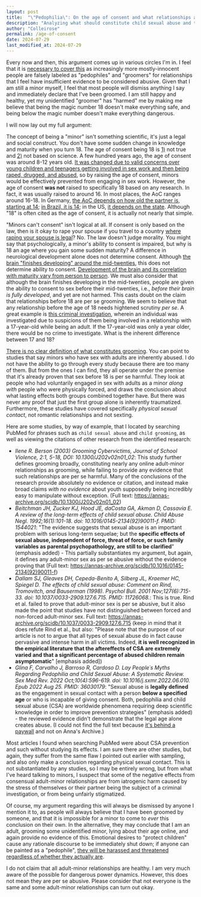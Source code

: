 ```yaml
---
layout: post
title:  "\"Pedophilia\": On the age of consent and what relationships are appropriate"
description: "Analyzing what should constitute child sexual abuse and the logic of the age of consent"
author: "Colleirose"
permalink: /age-of-consent
date: 2024-07-29
last_modified_at: 2024-07-29
---
```


Every now and then, this argument comes up in various circles I'm in. I feel that it is <a href="https://hereticsofia.com/on-the-nature-of-controversy-and-persistence-stand-your-ground" rel="noopener">necessary to cover this</a> as increasingly more mostly-innocent people are falsely labeled as "pedophiles" and "groomers" for relationships that I feel have insufficient evidence to be considered abusive. Given that I am still a minor myself, I feel that most people will dismiss anything I say and immediately declare that I've been groomed. I am still happy and healthy, yet my unidentified "groomer" has "harmed" me by making me believe that being the magic number 18 doesn't make everything safe, and being below the magic number doesn't make everything dangerous.

I will now lay out my full argument:

The concept of being a "minor" isn't something scientific, it's just a legal and social construct. You don't have some sudden change in knowledge and maturity when you turn 18. The age of consent being 18 is <u>1)</u> not true and <u>2)</u> not based on science. A few hundred years ago, the age of consent was around 8-12 years old. <a href="https://annas-archive.org/md5/8c3250ee920b324a8a05d176b3c7ddc7" rel="noopener">It was changed due to valid concerns over young children and teenagers getting involved in sex work and then being raped, drugged, and abused</a>, so by raising the age of consent, minors would be effectively prevented from engaging in sex work. However, the age of consent __was not__ raised to specifically 18 based on any research. In fact, it was usually raised to around 16. In most places, the AoC ranges around 16-18. In Germany, <a href="https://skeptics.stackexchange.com/a/35612" rel="noopener">the AoC depends on how old the partner is, starting at 14</a>; <a href="https://www.ageofconsent.net/world/brazil" rel="noopener">in Brazil, it is 14</a>; in the US, <a href="https://www.ageofconsent.net/states" rel="noopener">it depends on the state</a>. Although "18" is often cited as the age of consent, it is actually not nearly that simple.

"Minors can't consent" isn't logical at all. If consent is only based on the law, then is it okay to rape your spouse if you travel to a country <a href="https://journals.sagepub.com/doi/full/10.1177/26318318221083709" rel="noopener">where raping your spouse is legal</a>? No. The law doesn't judge morality. You might say that psychologically, a minor's ability to consent is impaired, but why is 18 an age where you gain some sudden maturity? A difference in neurological development alone does not determine consent. Although <a href="https://www.nimh.nih.gov/health/publications/the-teen-brain-7-things-to-know" rel="noopener">the brain "finishes developing" around the mid-twenties</a>, this does not determine ability to consent. <a href="https://www.psychologytoday.com/us/basics/neuroscience/how-the-brain-develops" rel="noopener">Development of the brain and its correlation with maturity vary from person to person</a>. We must also consider that although the brain finishes developing in the mid-twenties, people are given the ability to consent to sex before their mid-twenties, i.e., <i>before their brain is fully developed</i>, and yet are not harmed. This casts doubt on the claim that relationships before 18 are per se grooming. We seem to believe that any relationship before the age of 18 needs hightened scrutiny <i>per se</i>. A great example is <a href="https://www.courtlistener.com/docket/68946797/1/3/united-states-v-in-re-search-of-information-associated-with-apple-id/" rel="noopener">this criminal investigation</a>, wherein an individual was investigated due to suspicions of them being involved in a relationship with a 17-year-old while being an adult. If the 17-year-old was only a year older, there would be no crime to investigate. What is the inherent difference between 17 and 18?

<a href="https://annas-archive.org/scidb/10.1080/10538712.2014.960632" rel="noopener">There is no clear definition of what constitutes grooming</a>. You can point to studies that say minors who have sex with adults are inherently abused. I do not have the ability to go through every study because there are too many of them. But from the ones I can find, they all operate under the premise that it's already proven that sex before 18 is per se harmful. They look at people who had voluntarily engaged in sex with adults as a minor <i>along with</i> people who were physically forced, and draws the conclusion about what lasting effects both groups combined together have. But there was never any proof that just the first group alone is inherently traumatized. Furthermore, these studies have covered specifically <i>physical sexual contact</i>, not romantic relationships and not sexting.

Here are some studies, by way of example, that I located by searching PubMed for phrases such as `child sexual abuse` and `child grooming`, as well as viewing the citations of other research from the identified research:
- *Ilene R. Berson (2003) Grooming Cybervictims, Journal of School Violence, 2:1, 5-18, DOI: 10.1300/J202v02n01_02*: This study further defines grooming broadly, constituting nearly any online adult-minor relationships as grooming, while failing to provide any evidence that such relationships are per se harmful. Many of the conclusions of the research provide absolutely no evidence or citation, and instead make broad claims <i>with no evidence</i> about youth supposedly being incredibly easy to manipulate without exception. (Full text: <a href="https://annas-archive.org/scidb/10.1300/J202v02n01_02" rel="noopener">https://annas-archive.org/scidb/10.1300/J202v02n01_02</a>)
- *Beitchman JH, Zucker KJ, Hood JE, daCosta GA, Akman D, Cassavia E. A review of the long-term effects of child sexual abuse. Child Abuse Negl. 1992;16(1):101-18. doi: 10.1016/0145-2134(92)90011-f. PMID: 1544021*: "The evidence suggests that sexual abuse is an important problem with serious long-term sequelae; but the **specific effects of sexual abuse, independent of force, threat of force, or such family variables as parental psychopathology, are still to be clarified**" (emphasis added) - This partially substantiates my argument, but again, it defines any adult-minor sex as per se abusive without the evidence proving that (Full text: <a href="https://annas-archive.org/scidb/10.1016/0145-2134(92)90011-f" rel="noopener">https://annas-archive.org/scidb/10.1016/0145-2134(92)90011-f</a>)
- *Dallam SJ, Gleaves DH, Cepeda-Benito A, Silberg JL, Kraemer HC, Spiegel D. The effects of child sexual abuse: Comment on Rind, Tromovitch, and Bauserman (1998). Psychol Bull. 2001 Nov;127(6):715-33. doi: 10.1037/0033-2909.127.6.715. PMID: 11726068.*: This is true. Rind et al. failed to prove that adult-minor sex is per se abusive, but it also made the point that studies have not distinguished between forced and non-forced adult-minor sex. Full text: <a href="https://annas-archive.org/scidb/10.1037/0033-2909.127.6.715" rel="noopener">https://annas-archive.org/scidb/10.1037/0033-2909.127.6.715</a> (keep in mind that it does refute Rind et al., but also: "Please note that the purpose of our article is not to argue that all types of sexual abuse do in fact cause pervasive and intense harm in all victims. Indeed, **it is well recognized in the empirical literature that the aftereffects of CSA are extremely varied and that a significant percentage of abused children remain asymptomatic**" [emphasis added])
- *Glina F, Carvalho J, Barroso R, Cardoso D. Lay People´s Myths Regarding Pedophilia and Child Sexual Abuse: A Systematic Review. Sex Med Rev. 2022 Oct;10(4):596-619. doi: 10.1016/j.sxmr.2022.06.010. Epub 2022 Aug 25. PMID: 36030179*: "Sexual abuse is **legally defined** as the engagement in sexual contact with a person **below a specified age** or who is incapable of giving consent. Both, pedophilia and child sexual abuse (CSA) are worldwide phenomena requiring deep scientific knowledge in order to improve prevention strategies" (emphasis added) - the reviewed evidence didn't demonstrate that the legal age alone creates abuse. (I could not find the full text because <a href="https://academic.oup.com/smr/article-lookup/doi/10.1016/j.sxmr.2022.06.010" rel="noopener">it's behind a paywall</a> and not on Anna's Archive.)

Most articles I found when searching PubMed were about CSA prevention and such without studying its effects. I am sure there are other studies, but again, they suffer from the same flaw I pointed out earlier with sampling, and also only make a conclusion regarding physical sexual contact. This is not substantiated by any studies, so I may be entirely wrong, but from what I've heard talking to minors, I suspect that some of the negative effects from consensual adult-minor relationships are from iatrogenic harm caused by the stress of themselves or their partner being the subject of a criminal investigation, or from being unfairly stigmatized.

Of course, my argument regarding this will always be dismissed by anyone I mention it to, as people will always believe that I have been groomed by someone, and that it is impossible for a minor to come to <i>ever</i> this conclusion on their own. In the alternative, they may conclude that I am an adult, grooming some unidentified minor, lying about their age online, and again provide no evidence of this. Emotional desires to "protect children" cause any rationale discourse to be immediately shut down; if anyone can be painted as a "pedophile", <a href="https://www.lgbtqnation.com/2024/07/trans-teacher-files-human-rights-complaint-after-libs-of-tiktok-doxxes-them/" rel="nofollow">they will be harassed and threatened regardless of whether they actually are</a>.

I do not claim that all adult-minor relationships are healthy. I am very much aware of the possible for dangerous power dynamics. However, this does not mean they are per se abusive. Please consider that not everyone is the same and some adult-minor relationships can turn out okay.
